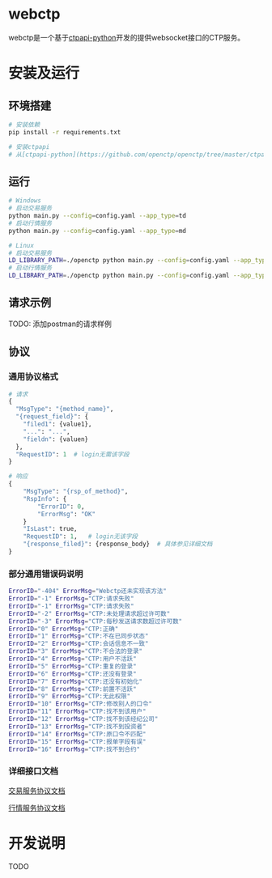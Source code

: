 # webctp
webctp是一个基于[ctpapi-python](https://github.com/openctp/openctp/tree/master/ctpapi-python)开发的提供websocket接口的CTP服务。
# 安装及运行
## 环境搭建
```bash
# 安装依赖
pip install -r requirements.txt

# 安装ctpapi
# 从[ctpapi-python](https://github.com/openctp/openctp/tree/master/ctpapi-python)选择对应的版本复制到openctp目录下
```
## 运行
```bash
# Windows
# 启动交易服务
python main.py --config=config.yaml --app_type=td
# 启动行情服务
python main.py --config=config.yaml --app_type=md

# Linux
# 启动交易服务
LD_LIBRARY_PATH=./openctp python main.py --config=config.yaml --app_type=td
# 启动行情服务
LD_LIBRARY_PATH=./openctp python main.py --config=config.yaml --app_type=md
```
## 请求示例
TODO: 添加postman的请求样例
## 协议
### 通用协议格式
``` python
# 请求
{
  "MsgType": "{method_name}",
  "{request_field}": {
    "filed1": {value1},
    "...": "...",
    "fieldn": {valuen}
  },
  "RequestID": 1  # login无需该字段
}

# 响应
{
    "MsgType": "{rsp_of_method}",
    "RspInfo": {
        "ErrorID": 0,
        "ErrorMsg": "OK"
    }
    "IsLast": true,
    "RequestID": 1,   # login无该字段
    "{response_filed}": {response_body}  # 具体参见详细文档
}
```
### 部分通用错误码说明
```bash
ErrorID="-404" ErrorMsg="Webctp还未实现该方法"
ErrorID="-1" ErrorMsg="CTP:请求失败"
ErrorID="-1" ErrorMsg="CTP:请求失败"
ErrorID="-2" ErrorMsg="CTP:未处理请求超过许可数"
ErrorID="-3" ErrorMsg="CTP:每秒发送请求数超过许可数"
ErrorID="0" ErrorMsg="CTP:正确"
ErrorID="1" ErrorMsg="CTP:不在已同步状态"
ErrorID="2" ErrorMsg="CTP:会话信息不一致"
ErrorID="3" ErrorMsg="CTP:不合法的登录"
ErrorID="4" ErrorMsg="CTP:用户不活跃"
ErrorID="5" ErrorMsg="CTP:重复的登录"
ErrorID="6" ErrorMsg="CTP:还没有登录"
ErrorID="7" ErrorMsg="CTP:还没有初始化"
ErrorID="8" ErrorMsg="CTP:前置不活跃"
ErrorID="9" ErrorMsg="CTP:无此权限"
ErrorID="10" ErrorMsg="CTP:修改别人的口令"
ErrorID="11" ErrorMsg="CTP:找不到该用户"
ErrorID="12" ErrorMsg="CTP:找不到该经纪公司"
ErrorID="13" ErrorMsg="CTP:找不到投资者"
ErrorID="14" ErrorMsg="CTP:原口令不匹配"
ErrorID="15" ErrorMsg="CTP:报单字段有误"
ErrorID="16" ErrorMsg="CTP:找不到合约"
```
### 详细接口文档
[交易服务协议文档](./docs/td_protocol.md)

[行情服务协议文档](./docs/md_protocol.md)
# 开发说明
TODO
